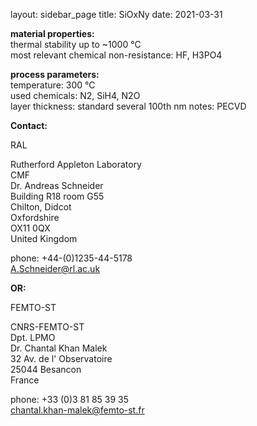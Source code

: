 layout: sidebar_page
title: SiOxNy
date: 2021-03-31

__material properties:__  	
thermal stability up to	~1000 °C  
most relevant chemical non-resistance:	HF, H3PO4  

	
__process parameters:__  	
temperature:	300 °C  
used chemicals:	N2, SiH4, N2O  
layer thickness:	standard several 100th nm   notes:	PECVD
<!--break-->
__Contact:__

RAL

Rutherford Appleton Laboratory  
CMF  
Dr. Andreas Schneider  
Building R18 room G55   
Chilton, Didcot  
Oxfordshire   
OX11 0QX   
United Kingdom  

phone: +44-(0)1235-44-5178  
A.Schneider@rl.ac.uk

__OR:__


FEMTO-ST

CNRS-FEMTO-ST  
Dpt. LPMO  
Dr. Chantal Khan Malek  
32 Av. de l' Observatoire  
25044 Besancon  
France  

phone: +33 (0)3 81 85 39 35  
chantal.khan-malek@femto-st.fr